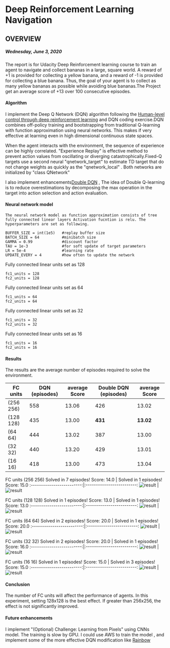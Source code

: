# Deep Reinforcement Learning Navigation
## OVERVIEW
##### Wednesday, June 3, 2020

The report is for Udacity Deep Reinforcement learning course to train an agent to navigate and collect bananas in a large, square world. A reward of +1 is provided for collecting a yellow banana, and a reward of -1 is provided for collecting a blue banana. Thus, the goal of your agent is to collect as many yellow bananas as possible while avoiding blue bananas.The Project get an average score of +13 over 100 consecutive episodes.

#### Algorithm
I implement the Deep Q Network (DQN) algorithm following the [Human-level control through deep reinforcement learning](https://storage.googleapis.com/deepmind-media/dqn/DQNNaturePaper.pdf)
and DQN coding exercise.DQN combines off-policy training and bootstrapping from traditional Q-learning with function approximation using neural networks.  This makes if very effective at learning even in high dimensional continuous state spaces.

When the agent interacts with the environment, the sequence of experience can be highly correlated. "Experience Replay" is effective method to prevent action values from oscillating or diverging catastrophically.Fixed-Q targets use a second neural "qnetwork_target" to estimate TD target that do not change weights as quickly as the "qnetwork_local" . Both networks are initialized by "class QNetwork"

I also implement enhancements[Double DQN](https://arxiv.org/pdf/1509.06461.pdf) , The idea of Double Q-learning is to reduce overestimations by decomposing the max operation in the target into action
selection and action evaluation.


#### Neural network model

    The neural network model as function approximation consists of tree fully connected linear layers Activation fucntion is relu. The hyperparameters are set as following.

```
BUFFER_SIZE = int(1e5)   #replay buffer size
BATCH_SIZE = 64          #minibatch size
GAMMA = 0.99             #discount factor
TAU = 1e-3               #for soft update of target parameters
LR = 5e-4                #learning rate
UPDATE_EVERY = 4         #how often to update the network
```

Fully connected linear units set as 128 
```
fc1_units = 128     
fc2_units = 128     
```

Fully connected linear units set as 64 
```
fc1_units = 64     
fc2_units = 64     
```

Fully connected linear units set as 32
```
fc1_units = 32      
fc2_units = 32      
```

Fully connected linear units set as 16
```
fc1_units = 16
fc2_units = 16
```
#### Results
The results are the average number of episodes required to solve the environment. 


|  FC units  |   DQN (episodes) | average Score | Double DQN (episodes) | average Score |
|------------|------------------|---------------|-----------------------|---------------|
|  (256 256) |  558             | 13.06         |  426                  | 13.02         |
|  (128 128) |  435             | 13.00         |  **431**              | **13.02**     |
|  (64 64)   |  444             | 13.02         |  387                  | 13.00         |
|  (32 32)   |  440             | 13.20         |  429                  | 13.01         |
|  (16 16)   |  418             | 13.00         |  473                  | 13.04         |

FC units (256 256)
Solved in 7 episodes!	Score: 14.0 |  Solved in 1 episodes!	Score: 15.0
:-------------------------:|:-------------------------:
![result](assets/result_0_256_256.png)  |  ![result](assets/result_1_256_256.png)

FC units (128 128)
Solved in 1 episodes!	Score: 13.0 |  Solved in 1 episodes!	Score: 13.0
:-------------------------:|:-------------------------:
![result](assets/result_0_128_128.png)  |  ![result](assets/result_1_128_128.png)

FC units (64 64)
Solved in 2 episodes!	Score: 20.0   |  Solved in 1 episodes!	Score: 20.0
:-------------------------:|:-------------------------:
![result](assets/result_0_64_64.png)  |  ![result](assets/result_1_64_64.png)

FC units (32 32)
Solved in 2 episodes!	Score: 20.0   |  Solved in 1 episodes!	Score: 16.0
:-------------------------:|:-------------------------:
![result](assets/result_0_32_32.png)  |  ![result](assets/result_1_32_32.png)

FC units (16 16)
Solved in 1 episodes!	Score: 15.0 |  Solved in 3 episodes!	Score: 15.0
:-------------------------:|:-------------------------:
![result](assets/result_0_16_16.png)  |  ![result](assets/result_1_16_16.png)

#### Conclusion
The number of FC units will affect the performance of agents. In this experiment, setting 128x128 is the best effect. If greater than 256x256, the effect is not significantly improved.

#### Future enhancements
I implement "(Optional) Challenge: Learning from Pixels" using CNNs model. The training is slow by GPU. I could use AWS to train the model , and implement some of the more effective DQN modification like [Rainbow](https://arxiv.org/pdf/1710.02298.pdf)
